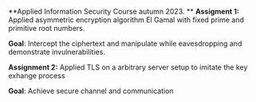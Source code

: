 **Applied Information Security Course autumn 2023. 
**
**Assigment 1:** Applied asymmetric encryption algorithm El Gamal with fixed prime and primitive root numbers. 

**Goal**: Intercept the ciphertext and manipulate while eavesdropping and demonstrate invulnerabilities.

**Assignment 2:** Applied TLS on a arbitrary server setup to imitate the key exhange process

**Goal**: Achieve secure channel and communication
